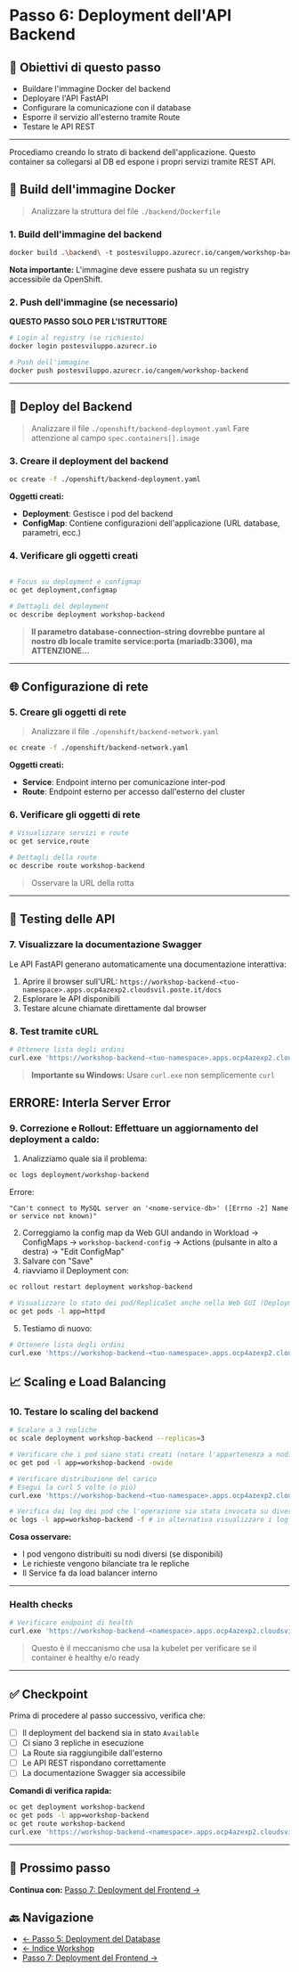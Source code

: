 # Passo 6: Deployment dell'API Backend

## 🎯 Obiettivi di questo passo

- Buildare l'immagine Docker del backend
- Deployare l'API FastAPI
- Configurare la comunicazione con il database
- Esporre il servizio all'esterno tramite Route
- Testare le API REST

---

Procediamo creando lo strato di backend dell'applicazione. Questo container sa collegarsi al DB ed espone i propri servizi tramite REST API.

## 🐳 Build dell'immagine Docker

> Analizzare la struttura del file `./backend/Dockerfile`

### 1. Build dell'immagine del backend

```bash
docker build .\backend\ -t postesviluppo.azurecr.io/cangem/workshop-backend
```

**Nota importante:** L'immagine deve essere pushata su un registry accessibile da OpenShift.

### 2. Push dell'immagine (se necessario)

**QUESTO PASSO SOLO PER L'ISTRUTTORE**

```bash
# Login al registry (se richiesto)
docker login postesviluppo.azurecr.io

# Push dell'immagine
docker push postesviluppo.azurecr.io/cangem/workshop-backend
```

---

## 🚀 Deploy del Backend

> Analizzare il file `./openshift/backend-deployment.yaml`
> Fare attenzione al campo `spec.containers[].image`

### 3. Creare il deployment del backend

```bash
oc create -f ./openshift/backend-deployment.yaml
```

**Oggetti creati:**
- **Deployment**: Gestisce i pod del backend
- **ConfigMap**: Contiene configurazioni dell'applicazione (URL database, parametri, ecc.)

### 4. Verificare gli oggetti creati

```bash

# Focus su deployment e configmap
oc get deployment,configmap

# Dettagli del deployment
oc describe deployment workshop-backend
```

> **Il parametro database-connection-string dovrebbe puntare al nostro db locale tramite service:porta (mariadb:3306), ma ATTENZIONE...**

---

## 🌐 Configurazione di rete

### 5. Creare gli oggetti di rete

> Analizzare il file `./openshift/backend-network.yaml`

```bash
oc create -f ./openshift/backend-network.yaml
```

**Oggetti creati:**
- **Service**: Endpoint interno per comunicazione inter-pod
- **Route**: Endpoint esterno per accesso dall'esterno del cluster

### 6. Verificare gli oggetti di rete

```bash
# Visualizzare servizi e route
oc get service,route

# Dettagli della route
oc describe route workshop-backend
```

> Osservare la URL della rotta

---

## 🧪 Testing delle API

### 7. Visualizzare la documentazione Swagger

Le API FastAPI generano automaticamente una documentazione interattiva:

1. Aprire il browser sull'URL: `https://workshop-backend-<tuo-namespace>.apps.ocp4azexp2.cloudsvil.poste.it/docs`
2. Esplorare le API disponibili
3. Testare alcune chiamate direttamente dal browser

### 8. Test tramite cURL

```bash
# Ottenere lista degli ordini
curl.exe 'https://workshop-backend-<tuo-namespace>.apps.ocp4azexp2.cloudsvil.poste.it/api/v1/orders/'
```

> **Importante su Windows:** Usare `curl.exe` non semplicemente `curl`

**ERRORE: Interla Server Error**
---

### 9. **Correzione e Rollout:** Effettuare un aggiornamento del deployment a caldo:
1. Analizziamo quale sia il problema:
```bash
oc logs deployment/workshop-backend
```

Errore:  
```
"Can't connect to MySQL server on '<nome-service-db>' ([Errno -2] Name or service not known)"
```

2. Correggiamo la config map da Web GUI andando in Workload -> ConfigMaps -> `workshop-backend-config` -> Actions (pulsante in alto a destra) -> "Edit ConfigMap"
3. Salvare con "Save"
4. riavviamo il Deployment con:

```bash
oc rollout restart deployment workshop-backend

# Visualizzare lo stato dei pod/ReplicaSet anche nella Web GUI (Deployment)
oc get pods -l app=httpd
```

5. Testiamo di nuovo:

```bash
# Ottenere lista degli ordini
curl.exe 'https://workshop-backend-<tuo-namespace>.apps.ocp4azexp2.cloudsvil.poste.it/api/v1/orders/'
```

## 📈 Scaling e Load Balancing

### 10. Testare lo scaling del backend

```bash
# Scalare a 3 repliche
oc scale deployment workshop-backend --replicas=3

# Verificare che i pod siano stati creati (notare l'appartenenza a nodi diversi)
oc get pod -l app=workshop-backend -owide

# Verificare distribuzione del carico
# Esegui la curl 5 volte (o più)
curl.exe 'https://workshop-backend-<tuo-namespace>.apps.ocp4azexp2.cloudsvil.poste.it/api/v1/orders/'

# Verifica dai log dei pod che l'operazione sia stata invocata su diversi pod
oc logs -l app=workshop-backend -f # in alternativa visualizzare i log da Web
```

**Cosa osservare:**
- I pod vengono distribuiti su nodi diversi (se disponibili)
- Le richieste vengono bilanciate tra le repliche
- Il Service fa da load balancer interno

---

### Health checks

```bash
# Verificare endpoint di health
curl.exe 'https://workshop-backend-<namespace>.apps.ocp4azexp2.cloudsvil.poste.it/health'

```
> Questo è il meccanismo che usa la kubelet per verificare se il container è healthy e/o ready

---

## ✅ Checkpoint

Prima di procedere al passo successivo, verifica che:

- [ ] Il deployment del backend sia in stato `Available`
- [ ] Ci siano 3 repliche in esecuzione
- [ ] La Route sia raggiungibile dall'esterno
- [ ] Le API REST rispondano correttamente
- [ ] La documentazione Swagger sia accessibile

**Comandi di verifica rapida:**
```bash
oc get deployment workshop-backend
oc get pods -l app=workshop-backend
oc get route workshop-backend
curl.exe 'https://workshop-backend-<namespace>.apps.ocp4azexp2.cloudsvil.poste.it/health'
```

---

## 🚀 Prossimo passo

**Continua con:** [Passo 7: Deployment del Frontend →](./passo-7-frontend.md)

## 🔙 Navigazione

- [← Passo 5: Deployment del Database](./passo-5-database.md)
- [← Indice Workshop](./README.md)
- [Passo 7: Deployment del Frontend →](./passo-7-frontend.md)